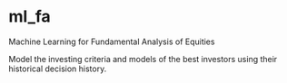 # ml_fa
Machine Learning for Fundamental Analysis of Equities

Model the investing criteria and models of the best investors using their historical decision history.
